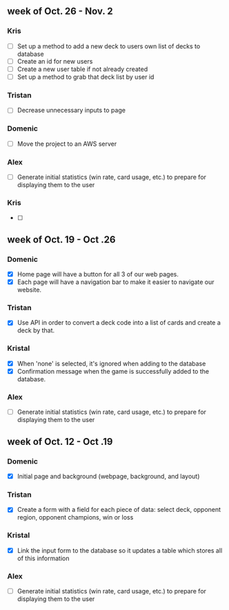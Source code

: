 ## week of Oct. 26 - Nov. 2
### Kris
- [ ] Set up a method to add a new deck to users own list of decks to database
- [ ] Create an id for new users
- [ ] Create a new user table if not already created
- [ ] Set up a method to grab that deck list by user id

### Tristan
- [ ] Decrease unnecessary inputs to page

### Domenic
- [ ] Move the project to an AWS server

### Alex
- [ ] Generate initial statistics (win rate, card usage, etc.) to prepare for displaying them to the user

### Kris
- [ ] 

## week of Oct. 19 - Oct .26
### Domenic
- [x] Home page will have a button for all 3 of our web pages.
- [x] Each page will have a navigation bar to make it easier to navigate our website.

### Tristan
- [x] Use API in order to convert a deck code into a list of cards and create a deck by that.

### Kristal
- [x] When 'none' is selected, it's ignored when adding to the database
- [x] Confirmation message when the game is successfully added to the database. 

### Alex
- [ ] Generate initial statistics (win rate, card usage, etc.) to prepare for displaying them to the user


## week of Oct. 12 - Oct .19
### Domenic
- [x] Initial page and background (webpage, background, and layout)

### Tristan
- [x] Create a form with a field for each piece of data: select deck, opponent region, opponent champions, win or loss

### Kristal
- [x] Link the input form to the database so it updates a table which stores all of this information

### Alex
- [ ] Generate initial statistics (win rate, card usage, etc.) to prepare for displaying them to the user

